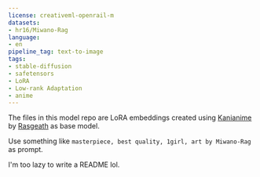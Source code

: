 ```yaml
---
license: creativeml-openrail-m
datasets:
- hr16/Miwano-Rag
language:
- en
pipeline_tag: text-to-image
tags:
- stable-diffusion
- safetensors
- LoRA
- Low-rank Adaptation
- anime
---
```

The files in this model repo are LoRA embeddings created using [Kanianime](https://huggingface.co/Rasgeath/self_made_sauce/blob/main/Kani-anime-pruned.ckpt) by [Rasgeath](https://huggingface.co/Rasgeath) as base model. 

Use something like `masterpiece, best quality, 1girl, art by Miwano-Rag` as prompt. 

I'm too lazy to write a README lol.